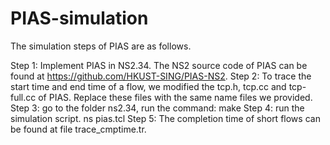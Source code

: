 # PIAS-simulation
The simulation steps of PIAS are as follows.

Step 1: Implement PIAS in NS2.34. 
        The NS2 source code of PIAS can be found at  https://github.com/HKUST-SING/PIAS-NS2.
Step 2: To trace the start time and end time of a flow, we modified the tcp.h, tcp.cc and tcp-full.cc of PIAS. 
        Replace these files with the same name files we provided.
Step 3: go to the folder ns2.34, run the command:
        make
Step 4: run the simulation script.
        ns pias.tcl
Step 5: The completion time of short flows can be found at file trace_cmptime.tr.

